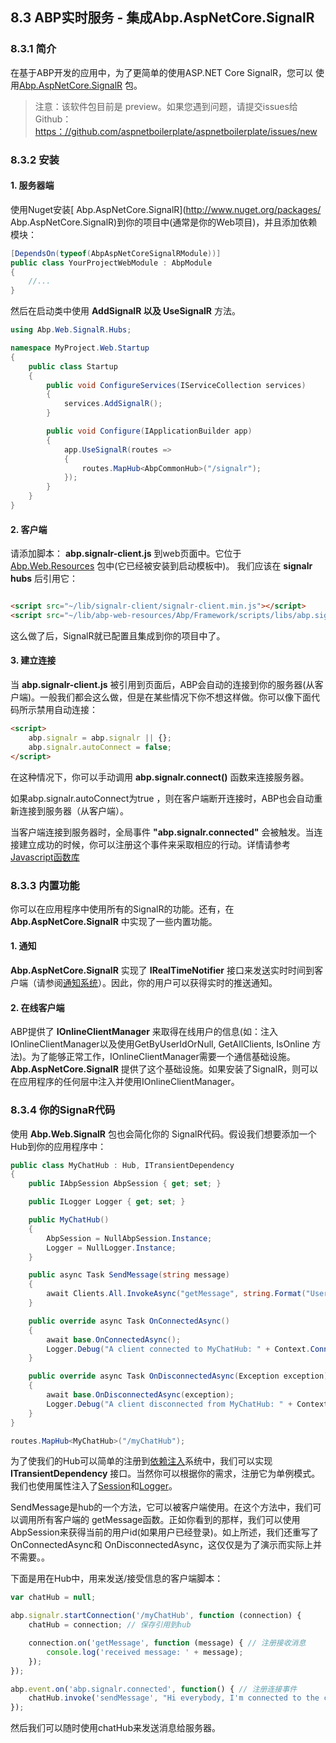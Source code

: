 ## 8.3 ABP实时服务 - 集成Abp.AspNetCore.SignalR

### 8.3.1 简介

在基于ABP开发的应用中，为了更简单的使用ASP.NET Core SignalR，您可以
使用[Abp.AspNetCore.SignalR](http://www.nuget.org/packages/Abp.AspNetCore.SignalR) 包。

> 注意：该软件包目前是 preview。如果您遇到问题，请提交issues给Github：[https：//github.com/aspnetboilerplate/aspnetboilerplate/issues/new](https：//github.com/aspnetboilerplate/aspnetboilerplate/issues/new)


### 8.3.2 安装

#### 1. 服务器端

使用Nuget安装[ Abp.AspNetCore.SignalR](http://www.nuget.org/packages/ Abp.AspNetCore.SignalR)到你的项目中(通常是你的Web项目)，并且添加依赖模块：

```csharp
[DependsOn(typeof(AbpAspNetCoreSignalRModule))]
public class YourProjectWebModule : AbpModule
{
    //...
}
```

然后在启动类中使用 **AddSignalR 以及 UseSignalR** 方法。

```csharp
using Abp.Web.SignalR.Hubs;

namespace MyProject.Web.Startup
{
    public class Startup
    {
        public void ConfigureServices(IServiceCollection services)
        {
            services.AddSignalR();
        }

        public void Configure(IApplicationBuilder app)
        {
            app.UseSignalR(routes =>
            {
                routes.MapHub<AbpCommonHub>("/signalr");
            });
        }
    }
}
```

#### 2. 客户端

请添加脚本： **abp.signalr-client.js** 到web页面中。它位于 [Abp.Web.Resources](https://www.nuget.org/packages/Abp.Web.Resources) 包中(它已经被安装到启动模板中)。
我们应该在 **signalr hubs** 后引用它：

```html

<script src="~/lib/signalr-client/signalr-client.min.js"></script>
<script src="~/lib/abp-web-resources/Abp/Framework/scripts/libs/abp.signalr-client.js"></script>

```

这么做了后，SignalR就已配置且集成到你的项目中了。

#### 3. 建立连接

当 **abp.signalr-client.js** 被引用到页面后，ABP会自动的连接到你的服务器(从客户端)。一般我们都会这么做，但是在某些情况下你不想这样做。你可以像下面代码所示禁用自动连接：

```html
<script>
    abp.signalr = abp.signalr || {};
    abp.signalr.autoConnect = false;
</script>
```

在这种情况下，你可以手动调用 **abp.signalr.connect()** 函数来连接服务器。

如果abp.signalr.autoConnect为true ，则在客户端断开连接时，ABP也会自动重新连接到服务器（从客户端）。

当客户端连接到服务器时，全局事件 **"abp.signalr.connected"** 会被触发。当连接建立成功的时候，你可以注册这个事件来采取相应的行动。详情请参考[Javascript函数库](6.6ABP表现层-Javascript函数库.md)

### 8.3.3 内置功能

你可以在应用程序中使用所有的SignalR的功能。还有，在 **Abp.AspNetCore.SignalR** 中实现了一些内置功能。

#### 1. 通知

**Abp.AspNetCore.SignalR** 实现了 **IRealTimeNotifier** 接口来发送实时时间到客户端（请参阅[通知系统](8.1ABP实时服务-通知系统.md)）。因此，你的用户可以获得实时的推送通知。

#### 2. 在线客户端

ABP提供了 **IOnlineClientManager** 来取得在线用户的信息(如：注入IOnlineClientManager以及使用GetByUserIdOrNull, GetAllClients, IsOnline 方法)。为了能够正常工作，IOnlineClientManager需要一个通信基础设施。**Abp.AspNetCore.SignalR** 提供了这个基础设施。如果安装了SignalR，则可以在应用程序的任何层中注入并使用IOnlineClientManager。

### 8.3.4 你的SignaR代码

使用 **Abp.Web.SignalR** 包也会简化你的 SignalR代码。假设我们想要添加一个Hub到你的应用程序中：

```csharp
public class MyChatHub : Hub, ITransientDependency
{
    public IAbpSession AbpSession { get; set; }

    public ILogger Logger { get; set; }

    public MyChatHub()
    {
        AbpSession = NullAbpSession.Instance;
        Logger = NullLogger.Instance;
    }

    public async Task SendMessage(string message)
    {
        await Clients.All.InvokeAsync("getMessage", string.Format("User {0}: {1}", AbpSession.UserId, message));
    }

    public override async Task OnConnectedAsync()
    {
        await base.OnConnectedAsync();
        Logger.Debug("A client connected to MyChatHub: " + Context.ConnectionId);
    }

    public override async Task OnDisconnectedAsync(Exception exception)
    {
        await base.OnDisconnectedAsync(exception);
        Logger.Debug("A client disconnected from MyChatHub: " + Context.ConnectionId);
    }
}
```

```csharp
routes.MapHub<MyChatHub>("/myChatHub");
```

为了使我们的Hub可以简单的注册到[依赖注入](2.1ABP公共结构-依赖注入.md)系统中，我们可以实现 **ITransientDependency** 接口。当然你可以根据你的需求，注册它为单例模式。我们也使用属性注入了[Session](2.2ABP公共结构-会话管理.md)和[Logger](2.4ABP公共结构-日志管理.md)。

SendMessage是hub的一个方法，它可以被客户端使用。在这个方法中，我们可以调用所有客户端的 getMessage函数。正如你看到的那样，我们可以使用AbpSession来获得当前的用户id(如果用户已经登录)。如上所述，我们还重写了OnConnectedAsync和 OnDisconnectedAsync，这仅仅是为了演示而实际上并不需要。。

下面是用在Hub中，用来发送/接受信息的客户端脚本：

```javascript
var chatHub = null;

abp.signalr.startConnection('/myChatHub', function (connection) {
    chatHub = connection; // 保存引用到hub

    connection.on('getMessage', function (message) { // 注册接收消息
        console.log('received message: ' + message);
    });
});

abp.event.on('abp.signalr.connected', function() { // 注册连接事件
    chatHub.invoke('sendMessage', "Hi everybody, I'm connected to the chat!"); // 发送消息到服务器
});
```

然后我们可以随时使用chatHub来发送消息给服务器。

